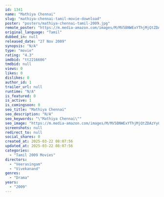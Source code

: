 ```yaml
---
id: 1341
name: "Mathiya Chennai"
slug: "mathiya-chennai-tamil-movie-download"
poster: "posters/mathiya-chennai-tamil-2009.jpg"
remote_poster: "https://m.media-amazon.com/images/M/MV5BNWExYThjMjQtZDAzYy00YzMzLWJhYmMtZTZlMjI0YmI4MDIwXkEyXkFqcGdeQXVyMjM5NDY4NzU@._V1_SX300.jpg"
original_language: "Tamil"
dubbed_in: null
released_date: "27 Nov 2009"
synopsis: "N/A"
type: "movie"
rating: "4.3"
imdbid: "tt2216606"
tmdbid: null
views: 0
likes: 0
dislikes: 0
author_id: 1
trailer_url: null
runtime: "N/A"
is_featured: 0
is_active: 1
is_comingsoon: 0
seo_title: "Mathiya Chennai"
seo_description: "N/A"
seo_keywords: "\"Mathiya Chennai\""
seo_image: "https://m.media-amazon.com/images/M/MV5BNWExYThjMjQtZDAzYy00YzMzLWJhYmMtZTZlMjI0YmI4MDIwXkEyXkFqcGdeQXVyMjM5NDY4NzU@._V1_SX300.jpg"
screenshots: null
redirect_to: null
social_shares: 0
created_at: 2025-03-22 08:07:56
updated_at: 2025-03-22 08:07:56
categories:
  - "Tamil 2009 Movies"
directors:
  - "Veerasingam"
  - "Vivekanand"
genres:
  - "Drama"
years:
  - "2009"
---
```

